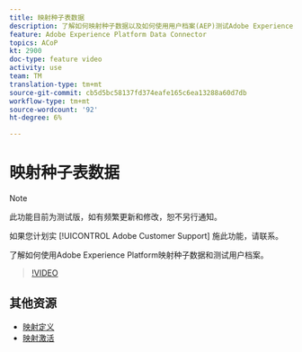 ```yaml
---
title: 映射种子表数据
description: 了解如何映射种子数据以及如何使用用户档案(AEP)测试Adobe Experience Platform
feature: Adobe Experience Platform Data Connector
topics: ACoP
kt: 2900
doc-type: feature video
activity: use
team: TM
translation-type: tm+mt
source-git-commit: cb5d5bc58137fd374eafe165c6ea13288a60d7db
workflow-type: tm+mt
source-wordcount: '92'
ht-degree: 6%

---
```



# 映射种子表数据

>[!NOTE]
>
>此功能目前为测试版，如有频繁更新和修改，恕不另行通知。
>
>如果您计划实 [!UICONTROL Adobe Customer Support] 施此功能，请联系。

了解如何使用Adobe Experience Platform映射种子数据和测试用户档案。

>[!VIDEO](https://video.tv.adobe.com/v/27264?quality=12)

## 其他资源

* [映射定义](https://docs.adobe.com/content/help/en/campaign-standard/using/administrating/mapping-campaign-and-aep-data/aep-mapping-definition.html)
* [映射激活](https://docs.adobe.com/content/help/en/campaign-standard/using/administrating/mapping-campaign-and-aep-data/aep-mapping-activation.html)

